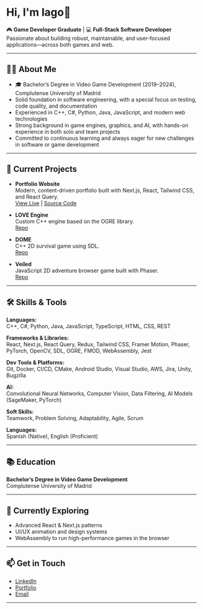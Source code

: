 # Hi, I'm Iago👋

🎮 **Game Developer Graduate** | 💻 **Full-Stack Software Developer**  
Passionate about building robust, maintainable, and user-focused applications—across both games and web.

---

## 🧑‍💻 About Me

- 🎓 Bachelor’s Degree in Video Game Development (2019–2024), Complutense University of Madrid
- Solid foundation in software engineering, with a special focus on testing, code quality, and documentation
- Experienced in C++, C#, Python, Java, JavaScript, and modern web technologies
- Strong background in game engines, graphics, and AI, with hands-on experience in both solo and team projects
- Committed to continuous learning and always eager for new challenges in software or game development

---

## 🚀 Current Projects

- **Portfolio Website**  
  Modern, content-driven portfolio built with Next.js, React, Tailwind CSS, and React Query.  
  [View Live](dummylink) | [Source Code](dummylink)

- **LOVE Engine**  
  Custom C++ engine based on the OGRE library.  
  [Repo](dummylink)

- **DOME**  
  C++ 2D survival game using SDL.  
  [Repo](dummylink)

- **Veiled**  
  JavaScript 2D adventure browser game built with Phaser.  
  [Repo](dummylink)

---

## 🛠️ Skills & Tools

**Languages:**  
C++, C#, Python, Java, JavaScript, TypeScript, HTML, CSS, REST

**Frameworks & Libraries:**  
React, Next.js, React Query, Redux, Tailwind CSS, Framer Motion, Phaser, PyTorch, OpenCV, SDL, OGRE, FMOD, WebAssembly, Jest

**Dev Tools & Platforms:**  
Git, Docker, CI/CD, CMake, Android Studio, Visual Studio, AWS, Jira, Unity, Bugzilla

**AI:**  
Convolutional Neural Networks, Computer Vision, Data Filtering, AI Models (SageMaker, PyTorch)

**Soft Skills:**  
Teamwork, Problem Solving, Adaptability, Agile, Scrum

**Languages:**  
Spanish (Native), English (Proficient)

---

## 📚 Education

**Bachelor’s Degree in Video Game Development**  
Complutense University of Madrid

---

## 🌱 Currently Exploring

- Advanced React & Next.js patterns
- UI/UX animation and design systems
- WebAssembly to run high-performance games in the browser

---

## 📫 Get in Touch

- [LinkedIn](dummylink)
- [Portfolio](dummylink)
- [Email](dummylink)

---
